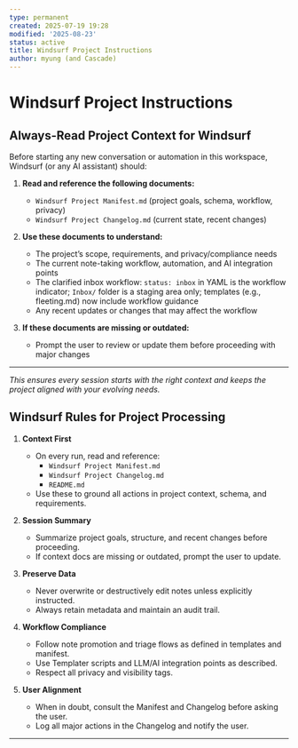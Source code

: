 ```yaml
---
type: permanent
created: 2025-07-19 19:28
modified: '2025-08-23'
status: active
title: Windsurf Project Instructions
author: myung (and Cascade)
---
```

# Windsurf Project Instructions

## Always-Read Project Context for Windsurf

Before starting any new conversation or automation in this workspace, Windsurf (or any AI assistant) should:

1. **Read and reference the following documents:**
    - `Windsurf Project Manifest.md` (project goals, schema, workflow, privacy)
    - `Windsurf Project Changelog.md` (current state, recent changes)

2. **Use these documents to understand:**
    - The project’s scope, requirements, and privacy/compliance needs
    - The current note-taking workflow, automation, and AI integration points
    - The clarified inbox workflow: `status: inbox` in YAML is the workflow indicator; `Inbox/` folder is a staging area only; templates (e.g., fleeting.md) now include workflow guidance
    - Any recent updates or changes that may affect the workflow

3. **If these documents are missing or outdated:**
    - Prompt the user to review or update them before proceeding with major changes

---

_This ensures every session starts with the right context and keeps the project aligned with your evolving needs._

## Windsurf Rules for Project Processing

1. **Context First**
   - On every run, read and reference:
     - `Windsurf Project Manifest.md`
     - `Windsurf Project Changelog.md`
     - `README.md`
   - Use these to ground all actions in project context, schema, and requirements.

2. **Session Summary**
   - Summarize project goals, structure, and recent changes before proceeding.
   - If context docs are missing or outdated, prompt the user to update.

3. **Preserve Data**
   - Never overwrite or destructively edit notes unless explicitly instructed.
   - Always retain metadata and maintain an audit trail.

4. **Workflow Compliance**
   - Follow note promotion and triage flows as defined in templates and manifest.
   - Use Templater scripts and LLM/AI integration points as described.
   - Respect all privacy and visibility tags.

5. **User Alignment**
   - When in doubt, consult the Manifest and Changelog before asking the user.
   - Log all major actions in the Changelog and notify the user.

---
